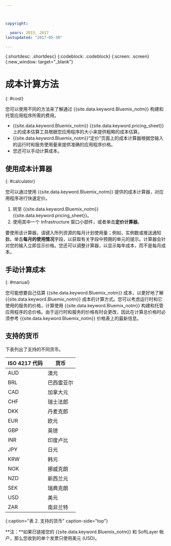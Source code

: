 ```yaml
---



copyright:

  years: 2015, 2017
lastupdated: "2017-05-30"

---
```


{:shortdesc: .shortdesc}
{:codeblock: .codeblock}
{:screen: .screen}
{:new_window: target="_blank"}

# 成本计算方法
{: #cost}

您可以使用不同的方法来了解通过 {{site.data.keyword.Bluemix_notm}} 构建和托管应用程序所需的费用。

* {{site.data.keyword.Bluemix_notm}} {{site.data.keyword.pricing_sheet}} 上的成本估算工具根据您应用程序的大小来提供粗略的成本估算。
* {{site.data.keyword.Bluemix_notm}}“定价”页面上的成本计算器根据您输入的运行时和服务使用量来提供准确的应用程序价格。
* 您还可以手动计算成本。

## 使用成本计算器
{: #calculator}

您可以通过使用 {{site.data.keyword.Bluemix_notm}} 提供的成本计算器，对应用程序进行快速定价。

1. 转至 {{site.data.keyword.Bluemix_notm}} {{site.data.keyword.pricing_sheet}}。
2. 使用其中一个 Infrastructure 窗口小部件，或者单击**定价计算器**。

要使用该计算器，请键入所列资源的每月计划使用量；例如，实例数或推送通知数。单击**每月的使用情况**字段，以获取有关字段中预期的单元的提示。计算器会针对您的输入立即显示价格。您还可以调整计算器，以显示每年成本，而不是每月成本。

## 手动计算成本
{: #manual}

您可能想要自己估算 {{site.data.keyword.Bluemix_notm}} 成本，以更好地了解 {{site.data.keyword.Bluemix_notm}} 成本的计算方式。您可以考虑运行时和它使用的服务的价格，计算使用 {{site.data.keyword.Bluemix_notm}} 构建和托管应用程序的总价格。由于运行时和服务的价格有时会更改，因此在计算总价格时必须参考 {{site.data.keyword.Bluemix_notm}} 价格表上的最新信息。

## 支持的货币

下表列出了支持的不同货币。

|ISO 4217 代码| 货币|
|-------------|---------|
|AUD|	  澳元|
|BRL|	  巴西雷亚尔|
|CAD|	  加拿大元|
|CHF|	  瑞士法郎|
|DKK|	  丹麦克郎|
|EUR|	  欧元|
|GBP|	  英镑|
|INR|	  印度卢比|
|JPY|	  日元|
|KRW|	  韩元|
|NOK|	  挪威克朗|
|NZD|	  新西兰元|
|SEK|	  瑞典克朗|
|USD|    美元|
|ZAR|	  南非兰特|
{:caption="表 2. 支持的货币" caption-side="top"}

**注：**如果已链接您的 {{site.data.keyword.Bluemix_notm}} 和 SoftLayer 帐户，那么您收到的单个发票只使用美元 (USD)。
